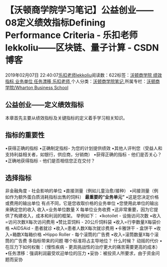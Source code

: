 
# 【沃顿商学院学习笔记】公益创业——08定义绩效指标Defining Performance Criteria - 乐扣老师lekkoliu——区块链、量子计算 - CSDN博客

2019年02月07日 22:40:07[乐扣老师lekkoliu](https://me.csdn.net/lsttoy)阅读数：622标签：[沃顿商学院																](https://so.csdn.net/so/search/s.do?q=沃顿商学院&t=blog)[绩效指标																](https://so.csdn.net/so/search/s.do?q=绩效指标&t=blog)[业务单位																](https://so.csdn.net/so/search/s.do?q=业务单位&t=blog)[任务漂移																](https://so.csdn.net/so/search/s.do?q=任务漂移&t=blog)[乐扣老师																](https://so.csdn.net/so/search/s.do?q=乐扣老师&t=blog)[
							](https://so.csdn.net/so/search/s.do?q=任务漂移&t=blog)[
																					](https://so.csdn.net/so/search/s.do?q=业务单位&t=blog)个人分类：[沃顿商学院笔记																](https://blog.csdn.net/lsttoy/article/category/8551035)
[
																					](https://so.csdn.net/so/search/s.do?q=业务单位&t=blog)所属专栏：[沃顿商学院/Wharton Business School](https://blog.csdn.net/column/details/33347.html)[
							](https://so.csdn.net/so/search/s.do?q=业务单位&t=blog)
[
																	](https://so.csdn.net/so/search/s.do?q=绩效指标&t=blog)
[
				](https://so.csdn.net/so/search/s.do?q=沃顿商学院&t=blog)
[
			](https://so.csdn.net/so/search/s.do?q=沃顿商学院&t=blog)


## 公益创业——定义绩效指标
本章首先主要从绩效指标及关键指标的定义着手学习相关知识。
## 指标的重要性
•获得正确的指标
•正确制定指标- 为您的计划提供绩效
•其他人评判您（受益人和支持利益相关者，如银行，供应商，分销商）
•获得正确的指标 - 他们是否关心？
•正确地获得指标 - 他们是否相信您正在交付？
## 选择指标
非金融角度 - 社会影响的单位
•直接测量（例如儿童治愈/接种）
•间接测量（例如作为额外蛋白质消耗指标出售的饲料）
**最重要的“业务单元”**
•这是您决定价格或费用的输出单位
有点不同，它是您收取价格的业务单位
•您使用此单位的输出来确定您的收入
收入=业务单位数量 X 每单位业务收费
•这非常重要，因为它提供了构建收入，成本和利润的框架。
举例如下：
•Ikotoilet  - 设施访问次数
•收入=访问次数X每次访问费用
•赞比亚饲料 -  20公斤饲料袋
•收入=行李数量X每袋价格
•AIDSAid  - 患者就诊
•收入=患者人数X每次就诊费用
•卡雅饼干 - 盒饼干
•收入=箱数X每箱价格
•Hippo Roller  - 每个滚筒的广告费
•收入=滚筒数量X每个滚筒的广告费
多指标带来的问题
哪个标准将占主导地位？ 什么时候？ 动摇的代价
•在压力下如何权衡：（慢性疾病 - 更具挑战性的治疗更大的痛苦需要更高的成本）
•任务漂移：强调利润最受欢迎单位的压力
•妥协：被投资人所要求，由于资金问题而妥协

